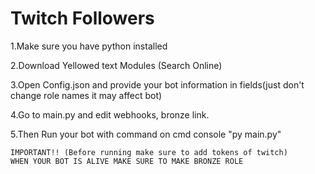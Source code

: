 # Twitch Followers
   1.Make sure you have python installed
   
   2.Download Yellowed text Modules (Search Online)
  
   3.Open Config.json and provide your bot information in fields(just don't change role names it may affect bot)
   
   4.Go to main.py and edit webhooks, bronze link.
   
   5.Then Run your bot with command on cmd console "py main.py"
    
    IMPORTANT!! (Before running make sure to add tokens of twitch)
    WHEN YOUR BOT IS ALIVE MAKE SURE TO MAKE BRONZE ROLE
